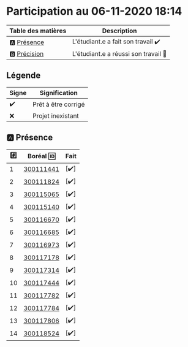 # Participation au 06-11-2020 18:14

| Table des matières            | Description                                             |
|-------------------------------|---------------------------------------------------------|
| :a: [Présence](#a-présence)   | L'étudiant.e a fait son travail    :heavy_check_mark:   |
| :b: [Précision](#b-précision) | L'étudiant.e a réussi son travail  :tada:               |

## Légende

| Signe              | Signification                 |
|--------------------|-------------------------------|
| :heavy_check_mark: | Prêt à être corrigé           |
| :x:                | Projet inexistant             |

## :a: Présence

|:hash:| Boréal :id:                | Fait               |
|------|----------------------------|--------------------|
| 1 | [300111441](../300111441/300111441.sql) | [:heavy_check_mark:] |
| 2 | [300111824](../300111824/300111824.sql) | [:heavy_check_mark:] |
| 3 | [300115065](../300115065/300115065.sql) | [:heavy_check_mark:] |
| 4 | [300115140](../300115140/300115140.sql) | [:heavy_check_mark:] |
| 5 | [300116670](../300116670/300116670.sql) | [:heavy_check_mark:] |
| 6 | [300116685](../300116685/300116685.sql) | [:heavy_check_mark:] |
| 7 | [300116973](../300116973/300116973.sql) | [:heavy_check_mark:] |
| 8 | [300117178](../300117178/300117178.sql) | [:heavy_check_mark:] |
| 9 | [300117314](../300117314/300117314.sql) | [:heavy_check_mark:] |
| 10 | [300117444](../300117444/300117444.sql) | [:heavy_check_mark:] |
| 11 | [300117782](../300117782/300117782.sql) | [:heavy_check_mark:] |
| 12 | [300117784](../300117784/300117784.sql) | [:heavy_check_mark:] |
| 13 | [300117806](../300117806/300117806.sql) | [:heavy_check_mark:] |
| 14 | [300118524](../300118524/300118524.sql) | [:heavy_check_mark:] |
